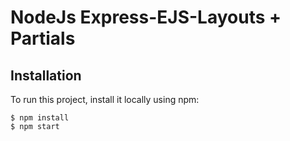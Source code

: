 # NodeJs Express-EJS-Layouts + Partials

## Installation
To run this project, install it locally using npm:

```
$ npm install
$ npm start
```

